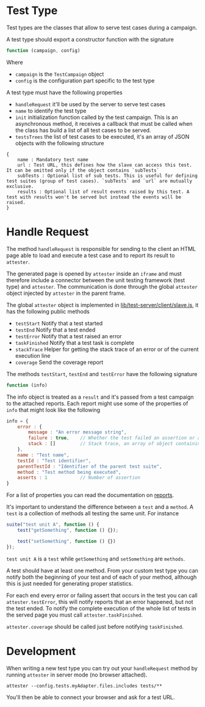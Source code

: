 # Test Type

Test types are the classes that allow to serve test cases during a campaign.

A test type should export a constructor function with the signature

````js
function (campaign, config)
````

Where

* `campaign` is the `TestCampaign` object
* `config` is the configuration part specific to the test type

A test type must have the following properties

* `handleRequest` it'll be used by the server to serve test cases
* `name` to identify the test type
* `init` initialization function called by the test campaign. This is an asynchronous method, it receives a callback that must be called when the class has build a list of all test cases to be served.
* `testsTrees` the list of test cases to be executed, it's an array of JSON objects with the following structure

````
{
	name : Mandatory test name
	url : Test URL, this defines how the slave can access this test. It can be omitted only if the object contains `subTests`
	subTests : Optional list of sub tests. This is useful for defining test suites (group of test cases). `subTests` and `url` are mutually exclusive.
	results : Optional list of result events raised by this test. A test with results won't be served but instead the events will be raised.
}
````

# Handle Request

The method `handleRequest` is responsible for sending to the client an HTML page able to load and execute a test case and to report its result to `attester`.

The generated page is opened by `attester` inside an `iframe` and must therefore include a connector between the unit testing framework (test type) and `attester`. The communication is done through the global `attester` object injected by `attester` in the parent frame.

The global `attester` object is implemented in [lib/test-server/client/slave.js](https://github.com/ariatemplates/attester/blob/master/lib/test-server/client/slave.js), it has the following public methods

* `testStart` Notify that a test started
* `testEnd` Notify that a test ended
* `testError` Notify that a test raised an error
* `taskFinished` Notify that a test task is complete
* `stackTrace` Helper for getting the stack trace of an error or of the current execution line
* `coverage` Send the coverage report

The methods `testStart`, `testEnd` and `testError` have the following signature

````js
function (info)
````

The info object is treated as a `result` and it's passed from a test campaign to the attached reports.
Each report might use some of the properties of `info` that might look like the following

````js
info = {
	error : {
		message : "An error message string",
		failure : true,    // Whether the test failed an assertion or a generic error happened
		stack : []         // Stack trace, an array of object containing `function`, `file` and `line`
	},
	name : "Test name",
	testId : "Test identifier",
	parentTestId : "Identifier of the parent test suite",
	method : "Test method being executed",
	asserts : 1            // Number of assertion
}
````
For a list of properties you can read the documentation on [reports](https://github.com/ariatemplates/attester/tree/master/lib/reports).

It's important to understand the difference between a `test` and a `method`.
A `test` is a collection of methods all testing the same unit. For instance

````js
suite("test unit A", function () {
	test("getSomething", function () {});

	test("setSomething", function () {})
});
````
`test unit A` is a `test` while `getSomething` and `setSomething` are `methods`.

A test should have at least one method. From your custom test type you can notify both the beginning of your test and of each of your method, although this is just needed for generating proper statistics.

For each end every error or failing assert that occurs in the test you can call `attester.testError`, this will notify reports that an error happened, but not the test ended.
To notify the complete execution of the whole list of tests in the served page you must call `attester.taskFinished`.

`attester.coverage` should be called just before notifying `taskFinished`.


# Development

When writing a new test type you can try out your `handleRequest` method by running `attester` in server mode (no browser attached).
````
attester --config.tests.myAdapter.files.includes tests/**
````

You'll then be able to connect your browser and ask for a test URL.